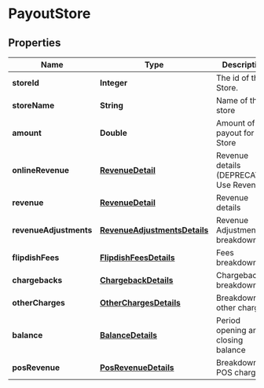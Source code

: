 
# PayoutStore

## Properties
Name | Type | Description | Notes
------------ | ------------- | ------------- | -------------
**storeId** | **Integer** | The id of the Store. |  [optional]
**storeName** | **String** | Name of the store |  [optional]
**amount** | **Double** | Amount of the payout for this Store |  [optional]
**onlineRevenue** | [**RevenueDetail**](RevenueDetail.md) | Revenue details (DEPRECATED: Use Revenue) |  [optional]
**revenue** | [**RevenueDetail**](RevenueDetail.md) | Revenue details |  [optional]
**revenueAdjustments** | [**RevenueAdjustmentsDetails**](RevenueAdjustmentsDetails.md) | Revenue Adjustments breakdown |  [optional]
**flipdishFees** | [**FlipdishFeesDetails**](FlipdishFeesDetails.md) | Fees breakdown |  [optional]
**chargebacks** | [**ChargebackDetails**](ChargebackDetails.md) | Chargebacks breakdown |  [optional]
**otherCharges** | [**OtherChargesDetails**](OtherChargesDetails.md) | Breakdown of other charges |  [optional]
**balance** | [**BalanceDetails**](BalanceDetails.md) | Period opening and closing balance |  [optional]
**posRevenue** | [**PosRevenueDetails**](PosRevenueDetails.md) | Breakdown of POS charges |  [optional]



